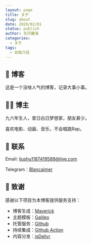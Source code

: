 ```yaml
---
layout: page
title: 关于
slug: about
date: 2020/02/01
status: publish
author: 无尽藏海
categories: 
  - 关于
tags: 
  - 自我介绍
---
```


## 🥜 博客

这是一个没啥人气的博客，记录大事小事。

## 🐱‍👓 博主

九六年生人，昔日白日梦想家，朋友甚少。

喜欢电影、动画、音乐，不会唱跳Rap。

## 💌 联系

Email: <a href="mailto:liushu1187419589@live.com">liushu1187419589@live.com</a>

Telegram：[Blancaimer](https://t.me/Blancaimer)

## 🤝 致谢

感谢以下项目为本博客提供服务支持：

- 博客生成：[Maverick](https://github.com/AlanDecode/Maverick)
- 主题模板：[Galileo](https://github.com/AlanDecode/Maverick-Theme-Galileo)
- 托管服务：[Github](https://github.com/)
- 持续集成：[Github Action](https://help.github.com/cn/actions)
- 内容分发：[jsDelivr](https://www.jsdelivr.com/)
